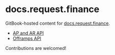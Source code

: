 # docs.request.finance

GitBook-hosted content for [docs.request.finance](https://docs.request.finance/).

- [AP and AR API](./docs/ap-ar-api)
- [Offramps API](./docs/offramps-api)

Contributions are welcomed!
